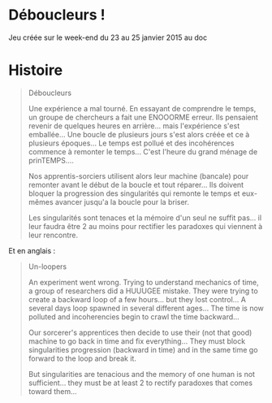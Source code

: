 Déboucleurs !
=============

Jeu créée sur le week-end du 23 au 25 janvier 2015 au doc

Histoire
========

> Déboucleurs
> 
> Une expérience a mal tourné. En essayant de comprendre le temps, un groupe de chercheurs a fait une ENOOORME erreur.
> Ils pensaient revenir de quelques heures en arrière... mais l'expérience s'est emballée...
> Une boucle de plusieurs jours s'est alors créée et ce à plusieurs époques... Le temps est pollué et des incohérences
> commence à remonter le temps... C'est l'heure du grand ménage de prinTEMPS....
> 
> Nos apprentis-sorciers utilisent alors leur machine (bancale) pour remonter avant le début de la boucle et tout
> réparer... Ils doivent bloquer la progression des singularités qui remonte le temps et eux-mêmes avancer jusqu'a la
> boucle pour la briser.
> 
> Les singularités sont tenaces et la mémoire d'un seul ne suffit pas... il leur faudra être 2 au moins pour rectifier les
> paradoxes qui viennent à leur rencontre.

Et en anglais :

> Un-loopers
> 
> An experiment went wrong. Trying to understand mechanics of time, a group of researchers did a HUUUGEE mistake.
> They were trying to create a backward loop of a few hours... but they lost control...
> A several days loop spawned in several different ages... The time is now polluted and incoherencies begin to crawl the time
> backward...
> 
> Our sorcerer's apprentices then decide to use their (not that good) machine to go back in time and fix everything... They must
> block singularities progression (backward in time) and in the same time go forward to the loop and break it.
> 
> But singularities are tenacious and the memory of one human is not sufficient... they must be at least 2 to rectify
> paradoxes that comes toward them...
